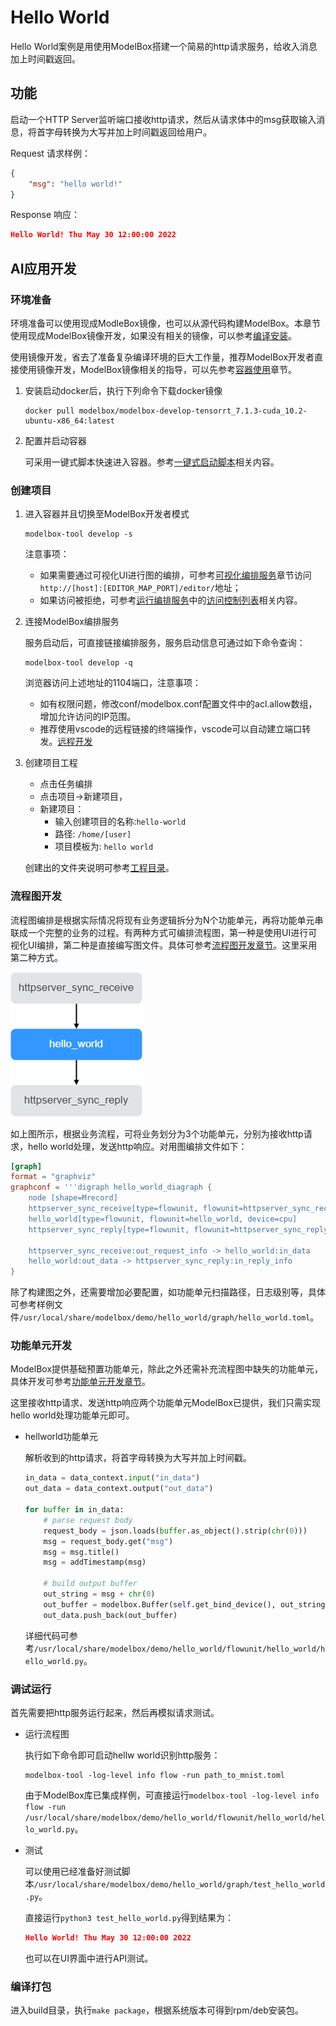 # Hello World

Hello World案例是用使用ModelBox搭建一个简易的http请求服务，给收入消息加上时间戳返回。

## 功能

启动一个HTTP Server监听端口接收http请求，然后从请求体中的msg获取输入消息，将首字母转换为大写并加上时间戳返回给用户。

Request 请求样例：

```json
{
    "msg": "hello world!"
}
```

Response 响应：

```json
Hello World! Thu May 30 12:00:00 2022
```

## AI应用开发

### 环境准备

环境准备可以使用现成ModleBox镜像，也可以从源代码构建ModelBox。本章节使用现成ModelBox镜像开发，如果没有相关的镜像，可以参考[编译安装](../environment/compile.md)。

使用镜像开发，省去了准备复杂编译环境的巨大工作量，推荐ModelBox开发者直接使用镜像开发，ModelBox镜像相关的指导，可以先参考[容器使用](../environment/container-usage.md)章节。

1. 安装启动docker后，执行下列命令下载docker镜像

    ```shell
    docker pull modelbox/modelbox-develop-tensorrt_7.1.3-cuda_10.2-ubuntu-x86_64:latest
    ```

1. 配置并启动容器

    可采用一键式脚本快速进入容器。参考[一键式启动脚本](../environment/container-usage.md)相关内容。

### 创建项目

1. 进入容器并且切换至ModelBox开发者模式

    ```shell
    modelbox-tool develop -s
    ```

   注意事项：
    * 如果需要通过可视化UI进行图的编排，可参考[可视化编排服务](../plugins/editor.md)章节访问`http://[host]:[EDITOR_MAP_PORT]/editor/`地址；
    * 如果访问被拒绝，可参考[运行编排服务](../plugins/editor.md)中的[访问控制列表](../plugins/editor.md#访问控制列表)相关内容。

1. 连接ModelBox编排服务

    服务启动后，可直接链接编排服务，服务启动信息可通过如下命令查询：

    ```shell
    modelbox-tool develop -q
    ```

    浏览器访问上述地址的1104端口，注意事项：
    * 如有权限问题，修改conf/modelbox.conf配置文件中的acl.allow数组，增加允许访问的IP范围。
    * 推荐使用vscode的远程链接的终端操作，vscode可以自动建立端口转发。[远程开发](https://code.visualstudio.com/docs/remote/ssh)

1. 创建项目工程

    * 点击任务编排
    * 点击项目->新建项目，
    * 新建项目：
      * 输入创建项目的名称:`hello-world`
      * 路径: `/home/[user]`
      * 项目模板为: `hello world`

    创建出的文件夹说明可参考[工程目录](../use-modelbox/modelbox-app-mode/create-project.md#工程目录)。

### 流程图开发

流程图编排是根据实际情况将现有业务逻辑拆分为N个功能单元，再将功能单元串联成一个完整的业务的过程。有两种方式可编排流程图，第一种是使用UI进行可视化UI编排，第二种是直接编写图文件。具体可参考[流程图开发章节](../flow/flow.md#流程图开发及运行)。这里采用第二种方式。

![hello-world-flowchart align=center](../assets/images/figure/first-app/hello_world_flow.png)

如上图所示，根据业务流程，可将业务划分为3个功能单元，分别为接收http请求，hello world处理，发送http响应。对用图编排文件如下：

```toml
[graph]
format = "graphviz"
graphconf = '''digraph hello_world_diagraph {
    node [shape=Mrecord]
    httpserver_sync_receive[type=flowunit, flowunit=httpserver_sync_receive, device=cpu, time_out_ms=5000, endpoint="http://0.0.0.0:7770", max_requests=100]
    hello_world[type=flowunit, flowunit=hello_world, device=cpu]
    httpserver_sync_reply[type=flowunit, flowunit=httpserver_sync_reply, device=cpu]

    httpserver_sync_receive:out_request_info -> hello_world:in_data
    hello_world:out_data -> httpserver_sync_reply:in_reply_info
}
```

除了构建图之外，还需要增加必要配置，如功能单元扫描路径，日志级别等，具体可参考样例文件`/usr/local/share/modelbox/demo/hello_world/graph/hello_world.toml`。

### 功能单元开发

ModelBox提供基础预置功能单元，除此之外还需补充流程图中缺失的功能单元，具体开发可参考[功能单元开发章节](../../develop/flowunit/flowunit.md#功能单元开发)。

这里接收http请求、发送http响应两个功能单元ModelBox已提供，我们只需实现hello world处理功能单元即可。

* hellworld功能单元
  
  解析收到的http请求，将首字母转换为大写并加上时间戳。

  ```python
  in_data = data_context.input("in_data")
  out_data = data_context.output("out_data")

  for buffer in in_data:
      # parse request body
      request_body = json.loads(buffer.as_object().strip(chr(0)))
      msg = request_body.get("msg")
      msg = msg.title()
      msg = addTimestamp(msg)

      # build output buffer
      out_string = msg + chr(0)
      out_buffer = modelbox.Buffer(self.get_bind_device(), out_string.encode('utf-8').strip())
      out_data.push_back(out_buffer)
  ```

  详细代码可参考`/usr/local/share/modelbox/demo/hello_world/flowunit/hello_world/hello_world.py`。

### 调试运行

首先需要把http服务运行起来，然后再模拟请求测试。

* 运行流程图

  执行如下命令即可启动hellw world识别http服务：

  ``` shell
  modelbox-tool -log-level info flow -run path_to_mnist.toml
  ```

  由于ModelBox库已集成样例，可直接运行`modelbox-tool -log-level info flow -run /usr/local/share/modelbox/demo/hello_world/flowunit/hello_world/hello_world.py`。

* 测试

  可以使用已经准备好测试脚本`/usr/local/share/modelbox/demo/hello_world/graph/test_hello_world.py`。

  直接运行`python3 test_hello_world.py`得到结果为：

  ``` json
  Hello World! Thu May 30 12:00:00 2022
  ```

  也可以在UI界面中进行API测试。

### 编译打包

进入build目录，执行`make package`，根据系统版本可得到rpm/deb安装包。
